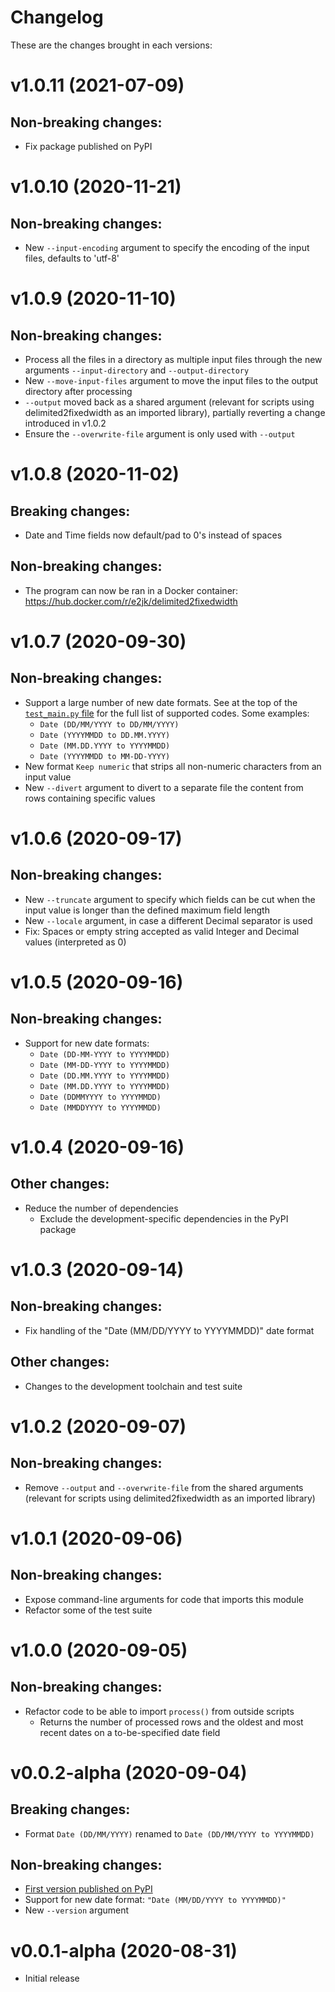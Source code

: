 # Changelog
These are the changes brought in each versions:

v1.0.11 (2021-07-09)
====================
Non-breaking changes:
---------------------
* Fix package published on PyPI

v1.0.10 (2020-11-21)
====================
Non-breaking changes:
---------------------
* New `--input-encoding` argument to specify the encoding of the input files, defaults to 'utf-8'

v1.0.9 (2020-11-10)
===================
Non-breaking changes:
---------------------
* Process all the files in a directory as multiple input files through the new arguments `--input-directory` and `--output-directory`
* New `--move-input-files` argument to move the input files to the output directory after processing
* `--output` moved back as a shared argument (relevant for scripts using delimited2fixedwidth as an imported library), partially reverting a change introduced in v1.0.2
* Ensure the `--overwrite-file` argument is only used with `--output`

v1.0.8 (2020-11-02)
===================
Breaking changes:
-----------------
* Date and Time fields now default/pad to 0's instead of spaces

Non-breaking changes:
---------------------
* The program can now be ran in a Docker container: https://hub.docker.com/r/e2jk/delimited2fixedwidth

v1.0.7 (2020-09-30)
===================
Non-breaking changes:
---------------------
* Support a large number of new date formats. See at the top of the [`test_main.py` file](https://github.com/e2jk/delimited2fixedwidth/blob/master/tests/test_main.py#L37) for the full list of supported codes. Some examples:
  * `Date (DD/MM/YYYY to DD/MM/YYYY)`
  * `Date (YYYYMMDD to DD.MM.YYYY)`
  * `Date (MM.DD.YYYY to YYYYMMDD)`
  * `Date (YYYYMMDD to MM-DD-YYYY)`
* New format `Keep numeric` that strips all non-numeric characters from an input value
* New `--divert` argument to divert to a separate file the content from rows containing specific values

v1.0.6 (2020-09-17)
===================
Non-breaking changes:
---------------------
* New `--truncate` argument to specify which fields can be cut when the input value is longer than the defined maximum field length
* New `--locale` argument, in case a different Decimal separator is used
* Fix: Spaces or empty string accepted as valid Integer and Decimal values (interpreted as 0)

v1.0.5 (2020-09-16)
===================
Non-breaking changes:
---------------------
* Support for new date formats:
  * `Date (DD-MM-YYYY to YYYYMMDD)`
  * `Date (MM-DD-YYYY to YYYYMMDD)`
  * `Date (DD.MM.YYYY to YYYYMMDD)`
  * `Date (MM.DD.YYYY to YYYYMMDD)`
  * `Date (DDMMYYYY to YYYYMMDD)`
  * `Date (MMDDYYYY to YYYYMMDD)`

v1.0.4 (2020-09-16)
===================
Other changes:
--------------
* Reduce the number of dependencies
  * Exclude the development-specific dependencies in the PyPI package

v1.0.3 (2020-09-14)
===================
Non-breaking changes:
---------------------
* Fix handling of the "Date (MM/DD/YYYY to YYYYMMDD)" date format

Other changes:
--------------
* Changes to the development toolchain and test suite

v1.0.2 (2020-09-07)
===================
Non-breaking changes:
---------------------
* Remove `--output` and `--overwrite-file` from the shared arguments (relevant for scripts using delimited2fixedwidth as an imported library)

v1.0.1 (2020-09-06)
===================
Non-breaking changes:
---------------------
* Expose command-line arguments for code that imports this module
* Refactor some of the test suite

v1.0.0 (2020-09-05)
===================
Non-breaking changes:
---------------------
* Refactor code to be able to import `process()` from outside scripts
  * Returns the number of processed rows and the oldest and most recent dates on a to-be-specified date field

v0.0.2-alpha (2020-09-04)
=========================
Breaking changes:
-----------------
* Format `Date (DD/MM/YYYY)` renamed to `Date (DD/MM/YYYY to YYYYMMDD)`

Non-breaking changes:
---------------------
* [First version published on PyPI](https://pypi.org/project/delimited2fixedwidth)
* Support for new date format: `"Date (MM/DD/YYYY to YYYYMMDD)"`
* New `--version` argument

v0.0.1-alpha (2020-08-31)
=========================
* Initial release
